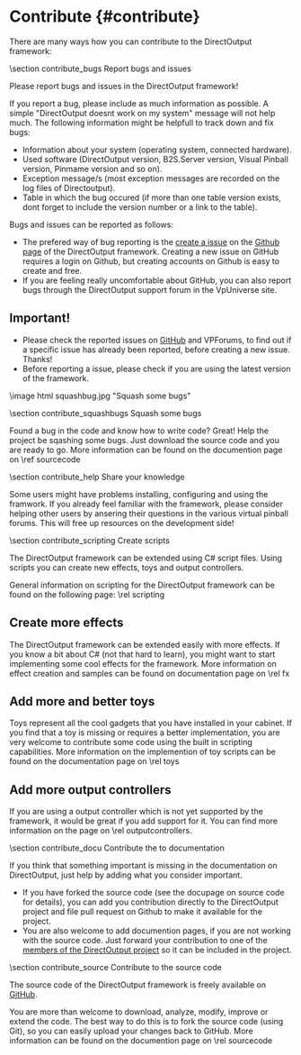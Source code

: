 ﻿Contribute {#contribute}
==========

There are many ways how you can contribute to the DirectOutput framework:

\section contribute_bugs Report bugs and issues

Please report bugs and issues in the DirectOutput framework!

If you report a bug, please include as much information as possible. A simple "DirectOutput doesnt work on my system" message will not help much. The following information might be helpfull to track down and fix bugs:

- Information about your system (operating system, connected hardware).
- Used software (DirectOutput version, B2S.Server version, Visual Pinball version, Pinmame version and so on).
- Exception message/s (most exception messages are recorded on the log files of Directoutput).
- Table in which the bug occured (if more than one table version exists, dont forget to include the version number or a link to the table). 

Bugs and issues can be reported as follows:

- The prefered way of bug reporting is the <a target="_blank" href="https://github.com/DirectOutput/DirectOutput/issues/new">create a issue</a> on the <a target="_blank" href="https://github.com/DirectOutput/DirectOutput/">Github page</a> of the DirectOutput framework. Creating a new issue on GitHub requires a login on Github, but creating accounts on Github is easy to create and free.
- If you are feeling really uncomfortable about GitHub, you can also report bugs through the DirectOutput support forum in the VpUniverse site.

Important!
----

- Please check the reported issues on <a target="_blank" href="https://github.com/DirectOutput/DirectOutput/issues?state=open">GitHub</a> and VPForums, to find out if a specific issue has already been reported, before creating a new issue. Thanks!
- Before reporting a issue, please check if you are using the latest version of the framework.

\image html squashbug.jpg "Squash some bugs"

\section contribute_squashbugs Squash some bugs

Found a bug in the code and know how to write code? Great! Help the project be sqashing some bugs. Just download the source code and you are ready to go. More information can be found on the documention page on \ref sourcecode


\section contribute_help Share your knowledge

Some users might have problems installing, configuring and using the framwork. If you already feel familiar with the framework, please consider helping other users by ansering their questions in the various virtual pinball forums. This will free up resources on the development side!


\section contribute_scripting Create scripts

The DirectOutput framework can be extended using C# script files. Using scripts you can create new effects, toys and output controllers. 

General information on scripting for the DirectOutput framework can be found on the following page: \rel scripting

Create more effects
--

The DirectOutput framework can be extended easily with more effects. If you know a bit about C# (not that hard to learn), you might want to start implementing some cool effects for the framework. More information on effect creation and samples can be found on documentation page on \rel fx

Add more and better toys
--

Toys represent all the cool gadgets that you have installed in your cabinet. If you find that a toy is missing or requires a better implementation, you are very welcome to contribute some code using the built in scripting capabilities. More information on the implemention of toy scripts can be found on the documentation page on \rel toys

Add more output controllers
--

If you are using a output controller which is not yet supported by the framework, it would be great if you add support for it. You can find more information on the page on \rel outputcontrollers.


\section contribute_docu Contribute the to documentation

If you think that something important is missing in the documentation on DirectOutput, just help by adding what you consider important. 

- If you have forked the source code (see the docupage on source code for details), you can add you contribution directly to the DirectOutput project and file pull request on Github to make it available for the project.
- You are also welcome to add documention pages, if you are not working with the source code. Just forward your contribution to one of the  <a target="_blank" href="https://github.com/DirectOutput?tab=members">members of the DirectOutput project</a> so it can be included in the project.


\section contribute_source Contribute to the source code

The source code of the DirectOutput framework is freely available on <a target="_blank" href="https://github.com/DirectOutput/DirectOutput/">GitHub</a>.

You are more than welcome to download, analyze, modify, improve or extend the code. The best way to do this is to fork the source code (using Git), so you can easily upload your changes back to GitHub. More information can be found on the documention page on \rel sourcecode

 

